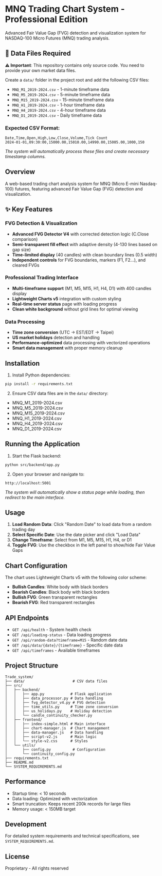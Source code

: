 # MNQ Trading Chart System - Professional Edition

Advanced Fair Value Gap (FVG) detection and visualization system for NASDAQ-100 Micro Futures (MNQ) trading analysis.

## 📁 Data Files Required

**⚠️ Important**: This repository contains only source code. You need to provide your own market data files.

Create a `data/` folder in the project root and add the following CSV files:
- `MNQ_M1_2019-2024.csv` - 1-minute timeframe data
- `MNQ_M5_2019-2024.csv` - 5-minute timeframe data  
- `MNQ_M15_2019-2024.csv` - 15-minute timeframe data
- `MNQ_H1_2019-2024.csv` - 1-hour timeframe data
- `MNQ_H4_2019-2024.csv` - 4-hour timeframe data
- `MNQ_D1_2019-2024.csv` - Daily timeframe data

### Expected CSV Format:
```
Date,Time,Open,High,Low,Close,Volume,Tick Count
2024-01-01,09:30:00,15000.00,15010.00,14990.00,15005.00,1000,150
```
*The system will automatically process these files and create necessary timestamp columns.*

## Overview
A web-based trading chart analysis system for MNQ (Micro E-mini Nasdaq-100) futures, featuring advanced Fair Value Gap (FVG) detection and visualization.

## ✨ Key Features

### FVG Detection & Visualization
- **Advanced FVG Detector V4** with corrected detection logic (C.Close comparison)
- **Semi-transparent fill effect** with adaptive density (4-130 lines based on gap size)
- **Time-limited display** (40 candles) with clean boundary lines (0.5 width)
- **Independent controls** for FVG boundaries, markers (F1, F2...), and cleared FVGs

### Professional Trading Interface
- **Multi-timeframe support** (M1, M5, M15, H1, H4, D1) with 400 candles display
- **Lightweight Charts v5** integration with custom styling
- **Real-time server status** page with loading progress
- **Clean white background** without grid lines for optimal viewing

### Data Processing
- **Time zone conversion** (UTC → EST/EDT → Taipei)
- **US market holidays** detection and handling
- **Performance-optimized** data processing with vectorized operations
- **Smart data management** with proper memory cleanup

## Installation

1. Install Python dependencies:
```bash
pip install -r requirements.txt
```

2. Ensure CSV data files are in the `data/` directory:
- MNQ_M1_2019-2024.csv
- MNQ_M5_2019-2024.csv
- MNQ_M15_2019-2024.csv
- MNQ_H1_2019-2024.csv
- MNQ_H4_2019-2024.csv
- MNQ_D1_2019-2024.csv

## Running the Application

1. Start the Flask backend:
```bash
python src/backend/app.py
```

2. Open your browser and navigate to:
```
http://localhost:5001
```
*The system will automatically show a status page while loading, then redirect to the main interface.*

## Usage

1. **Load Random Data**: Click "Random Date" to load data from a random trading day
2. **Select Specific Date**: Use the date picker and click "Load Data"
3. **Change Timeframe**: Select from M1, M5, M15, H1, H4, or D1
4. **Toggle FVG**: Use the checkbox in the left panel to show/hide Fair Value Gaps

## Chart Configuration

The chart uses Lightweight Charts v5 with the following color scheme:
- **Bullish Candles**: White body with black borders
- **Bearish Candles**: Black body with black borders
- **Bullish FVG**: Green transparent rectangles
- **Bearish FVG**: Red transparent rectangles

## API Endpoints

- `GET /api/health` - System health check
- `GET /api/loading-status` - Data loading progress
- `GET /api/random-data?timeframe=M15` - Random date data
- `GET /api/data/{date}/{timeframe}` - Specific date data
- `GET /api/timeframes` - Available timeframes

## Project Structure

```
Trade_system/
├── data/                      # CSV data files
├── src/
│   ├── backend/
│   │   ├── app.py            # Flask application
│   │   ├── data_processor.py # Data handling
│   │   ├── fvg_detector_v4.py # FVG detection
│   │   ├── time_utils.py     # Time zone conversion
│   │   ├── us_holidays.py    # Holiday detection
│   │   └── candle_continuity_checker.py
│   ├── frontend/
│   │   ├── index-simple.html # Main interface
│   │   ├── chart-manager.js  # Chart management
│   │   ├── data-manager.js   # Data handling
│   │   ├── script-v2.js      # Main logic
│   │   └── style-v2.css      # Styles
│   └── utils/
│       ├── config.py          # Configuration
│       └── continuity_config.py
├── requirements.txt
├── README.md
└── SYSTEM_REQUIREMENTS.md

```

## Performance

- Startup time: < 10 seconds
- Data loading: Optimized with vectorization
- Smart truncation: Keeps recent 200k records for large files
- Memory usage: < 150MB target

## Development

For detailed system requirements and technical specifications, see `SYSTEM_REQUIREMENTS.md`.

## License

Proprietary - All rights reserved